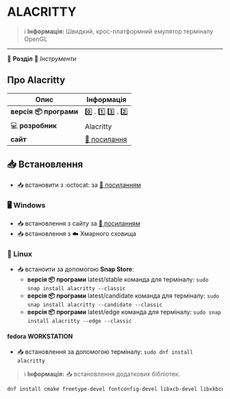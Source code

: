 # ALACRITTY


> :information_source: **Інформація:** Швидкий, крос-платформний емулятор терміналу OpenGL

---

:open_file_folder: **Розділ** :toolbox: *Інструменти*

## Про Alacritty

| Опис | Інформація |
| ---- | ---------- |
| **версія :package: програми** | :zero: . :one: :three: . :two: |
| :computer: **розробник** | Alacritty |
| **сайт** | [:link: посилання](https://alacritty.org/index.html) |

## :inbox_tray: Встановлення

- :inbox_tray: встановити з :octocat: за [:link: посиланням](https://github.com/alacritty/alacritty/blob/master/INSTALL.md)

### :desktop_computer: Windows

- :inbox_tray: встановлення з сайту за [:link: посиланням](https://alacritty.org/index.html)
- :inbox_tray: встановлення з :cloud: Хмарного сховища

### :penguin: Linux

- :inbox_tray: встаноити за допомогою **Snap Store**:
    - **версія :package: програми** latest/stable команда для терміналу: `sudo snap install alacritty --classic`
    - **версія :package: програми** latest/candidate команда для терміналу: `sudo snap install alacritty --candidate --classic`
    - **версія :package: програми** latest/edge команда для терміналу: `sudo snap install alacritty --edge --classic`

#### fedora WORKSTATION

- :inbox_tray: встановлення за допомогою терміналу: `sudo dnf install alacritty`

> :information_source: **Інформація:** :inbox_tray: встановлення додаткових бібліотек.

```bash
dnf install cmake freetype-devel fontconfig-devel libxcb-devel libxkbcommon-devel g++
```
